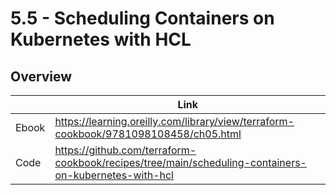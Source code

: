 # 5.5 - Scheduling Containers on Kubernetes with HCL

## Overview

|       | Link                                                                                 |
|-------|--------------------------------------------------------------------------------------|
| Ebook | https://learning.oreilly.com/library/view/terraform-cookbook/9781098108458/ch05.html |
| Code  | https://github.com/terraform-cookbook/recipes/tree/main/scheduling-containers-on-kubernetes-with-hcl                   |
